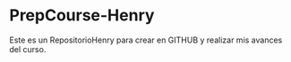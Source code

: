 # PrepCourse-Henry
Este es un RepositorioHenry para crear en GITHUB y realizar mis avances del curso.